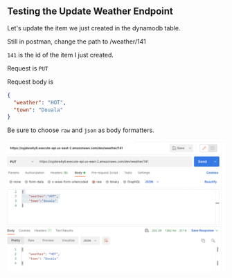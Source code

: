 ## Testing the Update Weather Endpoint
Let's update the item we just created in the dynamodb table.

Still in postman, change the path to /weather/141

`141` is the id of the item I just created. 

Request is `PUT`

Request body is
```json
{
  "weather": "HOT",
  "town": "Douala"
}
```
Be sure to choose `raw` and `json` as body formatters.


![alt text](../../assets/update_weather.png)